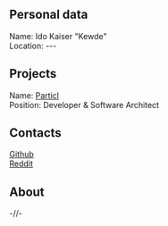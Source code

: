 ## Personal data
Name: Ido Kaiser "Kewde"  
Location: ---
## Projects 
Name: [Particl](../projects/particl.md)  
Position: Developer & Software Architect  
## Contacts
[Github](https://github.com/kewde)  
[Reddit](https://www.reddit.com/user/kewde)  
## About
-//-
